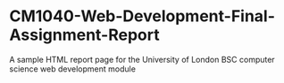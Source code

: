 # CM1040-Web-Development-Final-Assignment-Report

A sample HTML report page for the University of London BSC computer science web development module

